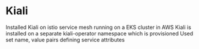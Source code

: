 # Kiali
Installed Kiali on istio service mesh running on a EKS cluster in AWS 
Kiali is installed on a separate kiali-operator namespace which is provisioned
Used set name, value pairs defining service attributes
